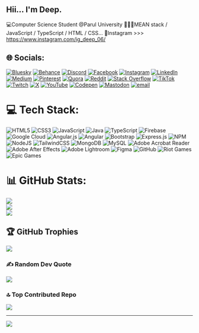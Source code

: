 ## Hii... I'm Deep.

💻Computer Science Student @Parul University
🧑🏽‍💻MEAN stack / JavaScript / TypeScript / HTML / CSS...
📱Instagram >>> https://www.instagram.com/ig_deep_06/

## 🌐 Socials:
[![Bluesky](https://img.shields.io/badge/bluesky-0285FF?style=for-the-badge&logo=bluesky&logoColor=%23FFFFFF)](https://bsky.app/profile/NA) [![Behance](https://img.shields.io/badge/Behance-1769ff?logo=behance&logoColor=white)](https://behance.net/NA) [![Discord](https://img.shields.io/badge/Discord-%237289DA.svg?logo=discord&logoColor=white)](https://discord.gg/NA) [![Facebook](https://img.shields.io/badge/Facebook-%231877F2.svg?logo=Facebook&logoColor=white)](https://facebook.com/https://www.facebook.com/profile.php?id=100008200743503) [![Instagram](https://img.shields.io/badge/Instagram-%23E4405F.svg?logo=Instagram&logoColor=white)](https://instagram.com/https://www.instagram.com/ig_deep_06/) [![LinkedIn](https://img.shields.io/badge/LinkedIn-%230077B5.svg?logo=linkedin&logoColor=white)](https://linkedin.com/in/https://www.linkedin.com/in/deep-patel-aa790425b/) [![Medium](https://img.shields.io/badge/Medium-12100E?logo=medium&logoColor=white)](https://medium.com/@NA) [![Pinterest](https://img.shields.io/badge/Pinterest-%23E60023.svg?logo=Pinterest&logoColor=white)](https://pinterest.com/NA) [![Quora](https://img.shields.io/badge/Quora-%23B92B27.svg?logo=Quora&logoColor=white)](https://quora.com/profile/NA) [![Reddit](https://img.shields.io/badge/Reddit-%23FF4500.svg?logo=Reddit&logoColor=white)](https://reddit.com/user/NA) [![Stack Overflow](https://img.shields.io/badge/-Stackoverflow-FE7A16?logo=stack-overflow&logoColor=white)](https://stackoverflow.com/users/NA) [![TikTok](https://img.shields.io/badge/TikTok-%23000000.svg?logo=TikTok&logoColor=white)](https://tiktok.com/@NA) [![Twitch](https://img.shields.io/badge/Twitch-%239146FF.svg?logo=Twitch&logoColor=white)](https://twitch.tv/NA) [![X](https://img.shields.io/badge/X-black.svg?logo=X&logoColor=white)](https://x.com/NA) [![YouTube](https://img.shields.io/badge/YouTube-%23FF0000.svg?logo=YouTube&logoColor=white)](https://youtube.com/@NA) [![Codepen](https://img.shields.io/badge/Codepen-000000?logo=codepen&logoColor=white)](https://codepen.io/NA) [![Mastodon](https://img.shields.io/badge/-MASTODON-%232B90D9?logo=mastodon&logoColor=white)](https://mastodon.social/@NA) [![email](https://img.shields.io/badge/Email-D14836?logo=gmail&logoColor=white)](mailto:deppatel2003@gmail.com) 

# 💻 Tech Stack:
![HTML5](https://img.shields.io/badge/html5-%23E34F26.svg?style=for-the-badge&logo=html5&logoColor=white) ![CSS3](https://img.shields.io/badge/css3-%231572B6.svg?style=for-the-badge&logo=css3&logoColor=white) ![JavaScript](https://img.shields.io/badge/javascript-%23323330.svg?style=for-the-badge&logo=javascript&logoColor=%23F7DF1E) ![Java](https://img.shields.io/badge/java-%23ED8B00.svg?style=for-the-badge&logo=openjdk&logoColor=white) ![TypeScript](https://img.shields.io/badge/typescript-%23007ACC.svg?style=for-the-badge&logo=typescript&logoColor=white) ![Firebase](https://img.shields.io/badge/firebase-%23039BE5.svg?style=for-the-badge&logo=firebase) ![Google Cloud](https://img.shields.io/badge/GoogleCloud-%234285F4.svg?style=for-the-badge&logo=google-cloud&logoColor=white) ![Angular.js](https://img.shields.io/badge/angular.js-%23E23237.svg?style=for-the-badge&logo=angularjs&logoColor=white) ![Angular](https://img.shields.io/badge/angular-%23DD0031.svg?style=for-the-badge&logo=angular&logoColor=white) ![Bootstrap](https://img.shields.io/badge/bootstrap-%238511FA.svg?style=for-the-badge&logo=bootstrap&logoColor=white) ![Express.js](https://img.shields.io/badge/express.js-%23404d59.svg?style=for-the-badge&logo=express&logoColor=%2361DAFB) ![NPM](https://img.shields.io/badge/NPM-%23CB3837.svg?style=for-the-badge&logo=npm&logoColor=white) ![NodeJS](https://img.shields.io/badge/node.js-6DA55F?style=for-the-badge&logo=node.js&logoColor=white) ![TailwindCSS](https://img.shields.io/badge/tailwindcss-%2338B2AC.svg?style=for-the-badge&logo=tailwind-css&logoColor=white) ![MongoDB](https://img.shields.io/badge/MongoDB-%234ea94b.svg?style=for-the-badge&logo=mongodb&logoColor=white) ![MySQL](https://img.shields.io/badge/mysql-4479A1.svg?style=for-the-badge&logo=mysql&logoColor=white) ![Adobe Acrobat Reader](https://img.shields.io/badge/Adobe%20Acrobat%20Reader-EC1C24.svg?style=for-the-badge&logo=Adobe%20Acrobat%20Reader&logoColor=white) ![Adobe After Effects](https://img.shields.io/badge/Adobe%20After%20Effects-9999FF.svg?style=for-the-badge&logo=Adobe%20After%20Effects&logoColor=white) ![Adobe Lightroom](https://img.shields.io/badge/Adobe%20Lightroom-31A8FF.svg?style=for-the-badge&logo=Adobe%20Lightroom&logoColor=white) ![Figma](https://img.shields.io/badge/figma-%23F24E1E.svg?style=for-the-badge&logo=figma&logoColor=white) ![GitHub](https://img.shields.io/badge/github-%23121011.svg?style=for-the-badge&logo=github&logoColor=white) ![Riot Games](https://img.shields.io/badge/riotgames-D32936.svg?style=for-the-badge&logo=riotgames&logoColor=white) ![Epic Games](https://img.shields.io/badge/epicgames-%23313131.svg?style=for-the-badge&logo=epicgames&logoColor=white)
# 📊 GitHub Stats:
![](https://github-readme-stats.vercel.app/api?username=deep623&theme=gotham&hide_border=false&include_all_commits=false&count_private=false)<br/>
![](https://nirzak-streak-stats.vercel.app/?user=deep623&theme=gotham&hide_border=false)<br/>
![](https://github-readme-stats.vercel.app/api/top-langs/?username=deep623&theme=gotham&hide_border=false&include_all_commits=false&count_private=false&layout=compact)

## 🏆 GitHub Trophies
![](https://github-profile-trophy.vercel.app/?username=deep623&theme=radical&no-frame=false&no-bg=true&margin-w=4)

### ✍️ Random Dev Quote
![](https://quotes-github-readme.vercel.app/api?type=horizontal&theme=radical)

### 🔝 Top Contributed Repo
![](https://github-contributor-stats.vercel.app/api?username=deep623&limit=5&theme=dark&combine_all_yearly_contributions=true)

---
[![](https://visitcount.itsvg.in/api?id=deep623&icon=0&color=0)](https://visitcount.itsvg.in)

<!-- Proudly created with GPRM ( https://gprm.itsvg.in ) -->
